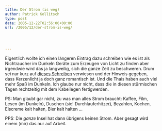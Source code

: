 ```yaml
---
title: Der Strom (is weg)
author: Patrick Kollitsch
type: post
date: 2005-12-22T02:56:00+00:00
url: /2005/12/der-strom-is-weg/




---
```

Eigentlich wollte ich einen längeren Eintrag dazu schreiben wie es ist als Nichtraucher im Dunkeln Geräte zum Erzeugen von Licht zu finden aber irgendwie wird das ja langweilig, sich die ganze Zeit zu beschweren. Drum sei nur kurz auf [dieses Schreiben][1] verwiesen und der Hinweis gegeben, dass Kerzenlicht ja doch ganz romantisch ist. Und die Thais haben auch viel mehr Spaß im Dunkeln. Ich glaube nur nicht, dass die in diesen stürmischen Tagen rechtzeitig mit dem Kabellegen fertigwerden.

PS: Man glaubt gar nicht, zu was man alles Strom braucht: Kaffee, Film, Lesen (im Dunkeln), Duschen (sic! Durchlauferhitzer), Bezahlen, Kochen, Eiscreme kalt halten, Bier kalt halten ...

PPS: Die _ganze_ Insel hat dann übrigens keinen Strom. Aber gesagt wird einem (mir) das nur auf Arbeit.

 [1]: http://www.flickr.com/photos/schreibblogade/76192345/
